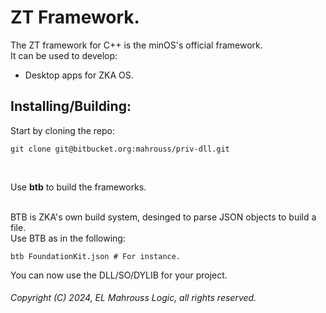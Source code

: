 # ZT Framework.

The ZT framework for C++ is the minOS's official framework.
</br>
It can be used to develop:

- Desktop apps for ZKA OS.

## Installing/Building:

Start by cloning the repo:

```
git clone git@bitbucket.org:mahrouss/priv-dll.git
```

</br>

Use __btb__ to build the frameworks.

</br>
BTB is ZKA's own build system, desinged to parse JSON objects to build a file.
</br>
Use BTB as in the following:

```
btb FoundationKit.json # For instance.
```

You can now use the DLL/SO/DYLIB for your project.

###### Copyright (C) 2024, EL Mahrouss Logic, all rights reserved.
